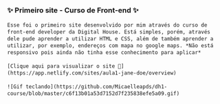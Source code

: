 ### ✨ Primeiro site - Curso de Front-end ✨

    Esse foi o primeiro site desenvolvido por mim através do curso de front-end developer da Digital House. Está simples, porém, através dele pude aprender a utilizar HTML e CSS, além de também aprender a utilizar, por exemplo, endereços com mapa no google maps. *Não está responsivo pois ainda não tinha esse conhecimento para aplicar*

    [Clique aqui para visualizar o site 🌈](https://app.netlify.com/sites/aula1-jane-doe/overview)
    
    ![Gif teclando](https://github.com/Micaelleapds/dh1-course/blob/master/c6f13b01a53d7152d7f235838efe5a09.gif)
